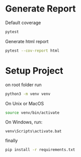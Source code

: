 # Generate Report

Default coverage

```bash
pytest
```

Generate html report

```bash
pytest --cov-report html
```

# Setup Project

on root folder run

```bash
python3 -m venv venv
```

On Unix or MacOS

```bash
source venv/bin/activate
```

On Windows, run:

```commandline
venv\Scripts\activate.bat
```

finally

```bash
pip install -r requirements.txt
```